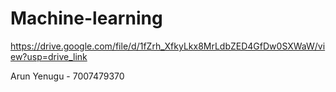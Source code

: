 # Machine-learning

https://drive.google.com/file/d/1fZrh_XfkyLkx8MrLdbZED4GfDw0SXWaW/view?usp=drive_link

Arun Yenugu - 7007479370
